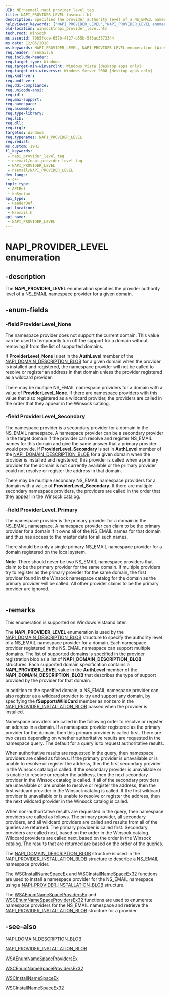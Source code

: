 ```yaml
---
UID: NE:nsemail.napi_provider_level_tag
title: NAPI_PROVIDER_LEVEL (nsemail.h)
description: Specifies the provider authority level of a NS_EMAIL namespace provider for a given domain.
helpviewer_keywords: ["NAPI_PROVIDER_LEVEL","NAPI_PROVIDER_LEVEL enumeration [Winsock]","ProviderLevel_None","ProviderLevel_Primary","ProviderLevel_Secondary","nsemail/NAPI_PROVIDER_LEVEL","nsemail/ProviderLevel_None","nsemail/ProviderLevel_Primary","nsemail/ProviderLevel_Secondary","winsock.napi_provider_level"]
old-location: winsock\napi_provider_level.htm
tech.root: WinSock
ms.assetid: 70b5fcde-657b-4f27-b55b-5f5ac3373344
ms.date: 12/05/2018
ms.keywords: NAPI_PROVIDER_LEVEL, NAPI_PROVIDER_LEVEL enumeration [Winsock], ProviderLevel_None, ProviderLevel_Primary, ProviderLevel_Secondary, nsemail/NAPI_PROVIDER_LEVEL, nsemail/ProviderLevel_None, nsemail/ProviderLevel_Primary, nsemail/ProviderLevel_Secondary, winsock.napi_provider_level
req.header: nsemail.h
req.include-header: 
req.target-type: Windows
req.target-min-winverclnt: Windows Vista [desktop apps only]
req.target-min-winversvr: Windows Server 2008 [desktop apps only]
req.kmdf-ver: 
req.umdf-ver: 
req.ddi-compliance: 
req.unicode-ansi: 
req.idl: 
req.max-support: 
req.namespace: 
req.assembly: 
req.type-library: 
req.lib: 
req.dll: 
req.irql: 
targetos: Windows
req.typenames: NAPI_PROVIDER_LEVEL
req.redist: 
ms.custom: 19H1
f1_keywords:
 - napi_provider_level_tag
 - nsemail/napi_provider_level_tag
 - NAPI_PROVIDER_LEVEL
 - nsemail/NAPI_PROVIDER_LEVEL
dev_langs:
 - c++
topic_type:
 - APIRef
 - kbSyntax
api_type:
 - HeaderDef
api_location:
 - Nsemail.h
api_name:
 - NAPI_PROVIDER_LEVEL
---
```


# NAPI_PROVIDER_LEVEL enumeration


## -description

The <b>NAPI_PROVIDER_LEVEL</b> enumeration specifies the provider authority level of a  NS_EMAIL namespace provider for a given domain.

## -enum-fields

### -field ProviderLevel_None

The namespace provider does not support the current domain. This value can be used to temporarily turn off the support for a domain without removing it from the list of supported domains. 

If <b>ProviderLevel_None</b> is set in the <b>AuthLevel</b> member of the <a href="/windows/desktop/api/nsemail/ns-nsemail-napi_domain_description_blob">NAPI_DOMAIN_DESCRIPTION_BLOB</a> for a given domain when the provider is installed and registered, the namespace provider will not be called to resolve or register an address in that domain unless the provider registered as a wildcard provider. 

There may be multiple NS_EMAIL namespace providers for a domain with a value of <b>ProviderLevel_None</b>. If there are namespace providers with this value that also registered as a wildcard provider, the providers are called in the order that they appear in the Winsock catalog.

### -field ProviderLevel_Secondary

The namespace provider is a secondary provider for a domain in the NS_EMAIL namespace. A namespace provider can be a secondary provider in the target domain if the provider can resolve and register NS_EMAIL names for this domain and give the same answer that a primary provider would provide. If <b>ProviderLevel_Secondary</b> is set in <b>AuthLevel</b> member of the <a href="/windows/desktop/api/nsemail/ns-nsemail-napi_domain_description_blob">NAPI_DOMAIN_DESCRIPTION_BLOB</a> for a given domain when the provider is installed and registered, this provider is called when a primary provider for the domain is not currently available or the primary provider could not resolve or register the address in that domain. 

There may be multiple secondary NS_EMAIL namespace providers for a domain with a value of <b>ProviderLevel_Secondary</b>. If there are multiple secondary namespace providers, the providers are called in the order that they appear in the Winsock catalog.

### -field ProviderLevel_Primary

The namespace provider is the primary provider for a domain in the NS_EMAIL namespace. A namespace provider can claim to be the primary provider for a domain if it owns all of the NS_EMAIL names for that domain and thus has access to the master data for all such names. 

There should be only a single primary NS_EMAIL namespace provider for a domain registered on the local system.

<div class="alert"><b>Note</b>  There should never be two NS_EMAIL namespace providers that claim to be the primary provider for the same domain. If multiple providers try to register as the primary provider for the same domain, the first provider found in the Winsock namespace catalog for the domain as the primary provider will be called. All other provider claims to be the primary provider are ignored.</div>
<div> </div>

## -remarks

This enumeration is supported on Windows Vistaand later.

The <b>NAPI_PROVIDER_LEVEL</b> enumeration is used by the <a href="/windows/desktop/api/nsemail/ns-nsemail-napi_domain_description_blob">NAPI_DOMAIN_DESCRIPTION_BLOB</a> structure to specify the authority level of  a NS_EMAIL namespace provider for a domain. Each namespace provider registered in the NS_EMAIL namespace can support multiple domains. The list of supported domains is specified in the provider registration blob as a list of <b>NAPI_DOMAIN_DESCRIPTION_BLOB</b> structures. Each supported domain specification contains a <b>NAPI_PROVIDER_LEVEL</b> value in the <b>AuthLevel</b> member of the <b>NAPI_DOMAIN_DESCRIPTION_BLOB</b> that describes the type of support provided by the provider for that domain. 

In addition to the specified domain, a NS_EMAIL namespace provider can also register as a wildcard provider to try and support any domain, by specifying the <b>fSupportsWildCard</b> member as nonzero in the <a href="/windows/desktop/api/nsemail/ns-nsemail-napi_provider_installation_blob">NAPI_PROVIDER_INSTALLATION_BLOB</a> passed when the provider is installed.

Namespace providers are called in the following order to resolve or register an address in a domain. If a namespace provider registered as the primary provider for the domain, then this primary provider is called first. There are two cases depending on whether authoritative results are requested in the namespace query. The default for a query is to request authoritative results.

 When authoritative results are requested in the query, then namespace providers are called as follows. If the primary provider is unavailable or is unable to resolve or register the address, then the first  secondary provider in the Winsock catalog is called. If the secondary provider is unavailable or is unable to resolve or register the address, then the next secondary provider in the Winsock catalog is called. If all of the secondary providers are unavailable or are unable to resolve or register the address, then the first wildcard provider in the Winsock catalog is called. If the first wildcard provider is unavailable or is unable to resolve or register the address, then the next wildcard provider in the Winsock catalog is called.

 When non-authoritative results are requested in the query, then namespace providers are called as follows. The primary provider, all secondary providers, and all wildcard providers are called and results from all of the queries are returned.  The primary provider is called first. Secondary providers are called next, based on the order in the Winsock catalog. Wildcard providers are called next, based on the order in the Winsock catalog. The results that are returned are based on the order of the queries.

The <a href="/windows/desktop/api/nsemail/ns-nsemail-napi_domain_description_blob">NAPI_DOMAIN_DESCRIPTION_BLOB</a> structure is used in the <a href="/windows/desktop/api/nsemail/ns-nsemail-napi_provider_installation_blob">NAPI_PROVIDER_INSTALLATION_BLOB</a> structure to describe a NS_EMAIL namespace provider. 

The <a href="/windows/desktop/api/ws2spi/nf-ws2spi-wscinstallnamespaceex">WSCInstallNameSpaceEx</a> and <a href="/windows/desktop/api/ws2spi/nf-ws2spi-wscinstallnamespaceex32">WSCInstallNameSpaceEx32</a> functions are used to install a namespace provider for the NS_EMAIL namespace using a <a href="/windows/desktop/api/nsemail/ns-nsemail-napi_provider_installation_blob">NAPI_PROVIDER_INSTALLATION_BLOB</a> structure. 

The <a href="/windows/desktop/api/winsock2/nf-winsock2-wsaenumnamespaceprovidersexa">WSAEnumNameSpaceProvidersEx</a> and <a href="/windows/desktop/api/ws2spi/nf-ws2spi-wscenumnamespaceprovidersex32">WSCEnumNameSpaceProvidersEx32</a> functions are used to enumerate namespace providers for the NS_EMAIL namespace and retrieve the <a href="/windows/desktop/api/nsemail/ns-nsemail-napi_provider_installation_blob">NAPI_PROVIDER_INSTALLATION_BLOB</a> structure for  a provider.

## -see-also

<a href="/windows/desktop/api/nsemail/ns-nsemail-napi_domain_description_blob">NAPI_DOMAIN_DESCRIPTION_BLOB</a>



<a href="/windows/desktop/api/nsemail/ns-nsemail-napi_provider_installation_blob">NAPI_PROVIDER_INSTALLATION_BLOB</a>



<a href="/windows/desktop/api/winsock2/nf-winsock2-wsaenumnamespaceprovidersexa">WSAEnumNameSpaceProvidersEx</a>



<a href="/windows/desktop/api/ws2spi/nf-ws2spi-wscenumnamespaceprovidersex32">WSCEnumNameSpaceProvidersEx32</a>



<a href="/windows/desktop/api/ws2spi/nf-ws2spi-wscinstallnamespaceex">WSCInstallNameSpaceEx</a>



<a href="/windows/desktop/api/ws2spi/nf-ws2spi-wscinstallnamespaceex32">WSCInstallNameSpaceEx32</a>